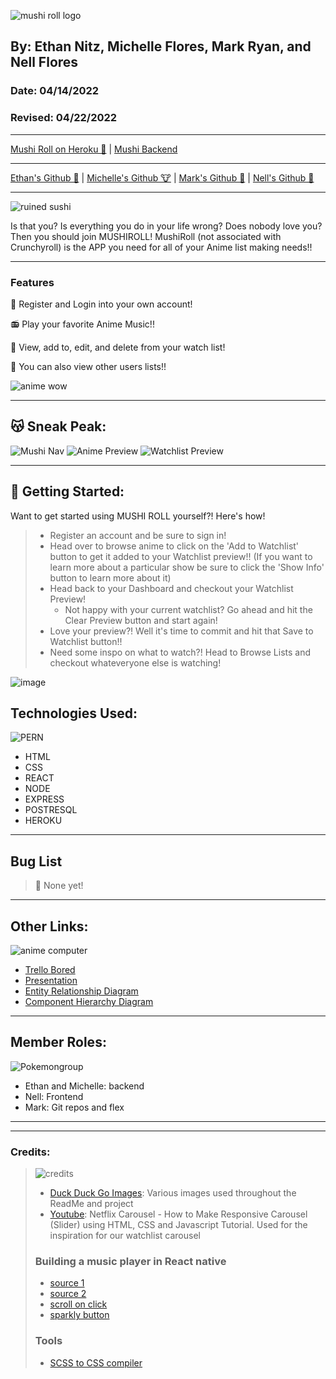 ![mushi roll logo](https://imgur.com/UuiW73M.png)

<!-- # Mushi Roll 🍣 -->
## By: Ethan Nitz, Michelle Flores, Mark Ryan, and Nell Flores
### Date: 04/14/2022
### Revised: 04/22/2022
***
[Mushi Roll on Heroku 🍣](https://mushi-roll.herokuapp.com/) | [Mushi Backend](https://github.com/DerWindFish/Mushi_Roll_Backend/tree/main)
***
[Ethan's Github 🧟](https://github.com/etnitz) | [Michelle's Github 🐮](https://github.com/Michelleflo55) | [Mark's Github 
🦆](https://github.com/DerWindFish/) | [Nell's Github 🌻](https://github.com/nell-djmf)
***
![ruined sushi](https://i.kym-cdn.com/photos/images/newsfeed/001/216/152/574.jpg)

Is that you? Is everything you do in your life wrong? Does nobody love you? Then you should join MUSHIROLL! MushiRoll (not associated with Crunchyroll) is the APP you need for all of your Anime list making needs!! 

***

### Features

  🍙 Register and Login into your own account!

 📻  Play your favorite Anime Music!!

 🍡 View, add to, edit, and delete from your watch list!

 🍱 You can also view other users lists!!

![anime wow](https://i.kym-cdn.com/entries/icons/facebook/000/030/573/maxresdefault.jpg)
***
## 😽 Sneak Peak:
![Mushi Nav](https://imgur.com/hdjwDUj.png)
![Anime Preview](https://imgur.com/G7e9f2Y.png)
![Watchlist Preview](https://imgur.com/Ch2XEHJ.png)
***
## 🍣 Getting Started:
Want to get started using MUSHI ROLL yourself?! Here's how!
> - Register an account and be sure to sign in!
> - Head over to browse anime to click on the 'Add to Watchlist' button to get it added to your Watchlist preview!! (If you want to learn more about a particular show be sure to click the 'Show Info' button to learn more about it)
> - Head back to your Dashboard and checkout your Watchlist Preview!
>   - Not happy with your current watchlist? Go ahead and hit the Clear Preview button and start again! 
> - Love your preview?! Well it's time to commit and hit that Save to Watchlist button!!
> - Need some inspo on what to watch?! Head to Browse Lists and checkout whateveryone else is watching!

![image](https://external-content.duckduckgo.com/iu/?u=https%3A%2F%2Ftse1.mm.bing.net%2Fth%3Fid%3DOIP.0_drtcrK5rFE3wkFWZqljgAAAA%26pid%3DApi&f=1)

## Technologies Used:
![PERN](https://imgur.com/S0qNUF3.png)
- HTML
- CSS
- REACT
- NODE
- EXPRESS
- POSTRESQL
- HEROKU
*** 

## Bug List
> 🐛 None yet! 
***
## Other Links: 
![anime computer](https://i.pinimg.com/originals/6a/69/b5/6a69b586e292e6189505e5985ca1bcfc.jpg)
- [Trello Bored](https://trello.com/invite/b/az5Kx2mH/4722bcb71dce02ce157f0add358f08cc/mushyroll)
- [Presentation](https://www.canva.com/design/DAE95F_ZAJQ/XPR2ZjmrG5ZNPJrcIL21hA/watch?utm_content=DAE95F_ZAJQ&utm_campaign=designshare&utm_medium=link&utm_source=publishsharelink)
- [Entity Relationship Diagram](https://drive.google.com/file/d/1_TAz-bbEkDir6bWcQmrL27SCdY5aXevd/view)
- [Component Hierarchy Diagram](https://drive.google.com/file/d/1Y31nmJpAxvcaTXX_O40Ee8uYeYf_YBJ3/view)

***
## Member Roles: 
![Pokemongroup](https://i.pinimg.com/originals/db/6e/cc/db6ecc729b12773b5518e3754c8ac329.png)
- Ethan and Michelle: backend
- Nell: Frontend
- Mark: Git repos and flex
***
***
### Credits:
> ![credits](https://imgur.com/K7Li1WV.png)
> - [Duck Duck Go Images](https://www.google.com/imghp?hl=en&authuser=0&ogbl): Various images used throughout the ReadMe and project
> - [Youtube](https://www.youtube.com/watch?v=sOvvuU9knBA): Netflix Carousel - How to Make Responsive Carousel (Slider) using HTML, CSS and Javascript Tutorial. Used for the inspiration for our watchlist carousel
> ### Building a music player in React native
> - [source 1](https://aviyel.com/post/1193/building-a-music-player-application-in-react-js)
> - [source 2](https://letsbuildui.dev/articles/building-an-audio-player-with-react-hooks)
> - [scroll on click](https://stackoverflow.com/questions/60729924/react-scroll-component-horizontally-on-button-click)
> - [sparkly button](https://webdeasy.de/en/top-css-buttons-en/)
> ### Tools
> - [SCSS to CSS compiler](https://www.cssportal.com/scss-to-css/)